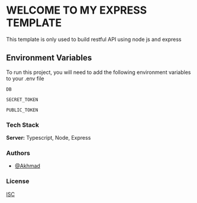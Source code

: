 
# WELCOME TO MY EXPRESS TEMPLATE

This template is only used to build restful API using node js and express



## Environment Variables

To run this project, you will need to add the following environment variables to your .env file

`DB`

`SECRET_TOKEN`

`PUBLIC_TOKEN`


### Tech Stack

**Server:** Typescript, Node, Express


### Authors

- [@Akhmad](https://github.com/akhmad-ardi)


### License

[ISC](https://choosealicense.com/licenses/isc/)

